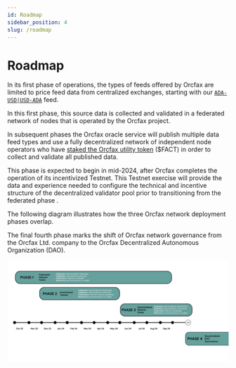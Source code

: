```yaml
---
id: Roadmap
sidebar_position: 4
slug: /roadmap
---
```


# Roadmap

In its first phase of operations, the types of feeds offered by Orcfax are
limited to price feed data from centralized exchanges, starting with our
[`ADA-USD|USD-ADA`](consume#read-cbor-datum-on-chain) feed.

In this first phase, this source data is collected and validated in a federated
network of nodes that is operated by the Orcfax project.

In subsequent phases the Orcfax oracle service will publish multiple data feed
types and use a fully decentralized network of independent node operators who
have [staked the Orcfax utility token](utility-token#utility-2-staking)
($FACT) in order to collect and validate all published data.

This phase is expected to begin in mid-2024, after Orcfax completes the
operation of its incentivized Testnet. This Testnet exercise will provide the
data and experience needed to configure the technical and incentive structure of
the decentralized validator pool prior to transitioning from the federated phase
.

The following diagram illustrates how the three Orcfax network deployment
phases overlap.

The final fourth phase marks the shift of Orcfax network governance from the
Orcfax Ltd. company to the Orcfax Decentralized Autonomous Organization (DAO).

![Orcfax roadmap](/img/2023-09-28--Orcfax-roadmap.png)

